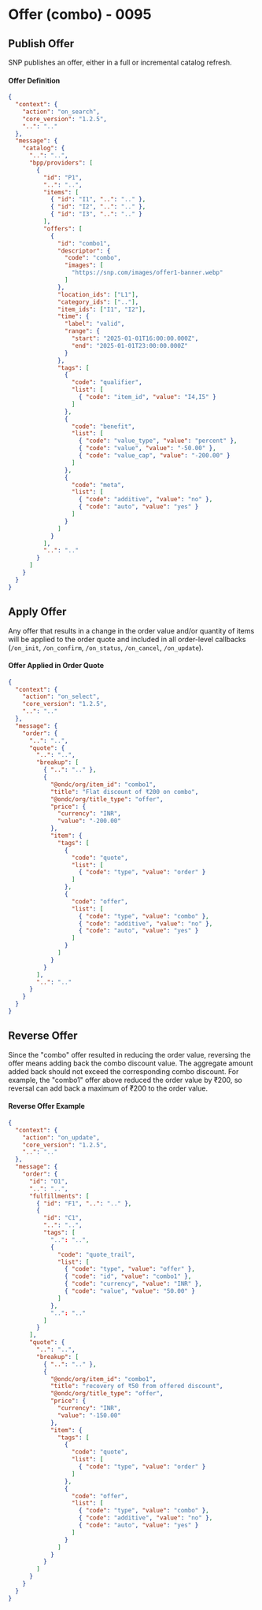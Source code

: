 # Offer (combo) - 0095

## Publish Offer
SNP publishes an offer, either in a full or incremental catalog refresh.

#### Offer Definition
```json
{
  "context": {
    "action": "on_search",
    "core_version": "1.2.5",
    "..": ".."
  },
  "message": {
    "catalog": {
      "..": "..",
      "bpp/providers": [
        {
          "id": "P1",
          "..": "..",
          "items": [
            { "id": "I1", "..": ".." },
            { "id": "I2", "..": ".." },
            { "id": "I3", "..": ".." }
          ],
          "offers": [
            {
              "id": "combo1",
              "descriptor": {
                "code": "combo",
                "images": [
                  "https://snp.com/images/offer1-banner.webp"
                ]
              },
              "location_ids": ["L1"],
              "category_ids": [".."],
              "item_ids": ["I1", "I2"],
              "time": {
                "label": "valid",
                "range": {
                  "start": "2025-01-01T16:00:00.000Z",
                  "end": "2025-01-01T23:00:00.000Z"
                }
              },
              "tags": [
                {
                  "code": "qualifier",
                  "list": [
                    { "code": "item_id", "value": "I4,I5" }
                  ]
                },
                {
                  "code": "benefit",
                  "list": [
                    { "code": "value_type", "value": "percent" },
                    { "code": "value", "value": "-50.00" },
                    { "code": "value_cap", "value": "-200.00" }
                  ]
                },
                {
                  "code": "meta",
                  "list": [
                    { "code": "additive", "value": "no" },
                    { "code": "auto", "value": "yes" }
                  ]
                }
              ]
            }
          ],
          "..": ".."
        }
      ]
    }
  }
}
```

## Apply Offer
Any offer that results in a change in the order value and/or quantity of items will be applied to the order quote and included in all order-level callbacks (`/on_init`, `/on_confirm`, `/on_status`, `/on_cancel`, `/on_update`).

#### Offer Applied in Order Quote
```json
{
  "context": {
    "action": "on_select",
    "core_version": "1.2.5",
    "..": ".."
  },
  "message": {
    "order": {
      "..": "..",
      "quote": {
        "..": "..",
        "breakup": [
          { "..": ".." },
          {
            "@ondc/org/item_id": "combo1",
            "title": "Flat discount of ₹200 on combo",
            "@ondc/org/title_type": "offer",
            "price": {
              "currency": "INR",
              "value": "-200.00"
            },
            "item": {
              "tags": [
                {
                  "code": "quote",
                  "list": [
                    { "code": "type", "value": "order" }
                  ]
                },
                {
                  "code": "offer",
                  "list": [
                    { "code": "type", "value": "combo" },
                    { "code": "additive", "value": "no" },
                    { "code": "auto", "value": "yes" }
                  ]
                }
              ]
            }
          }
        ],
        "..": ".."
      }
    }
  }
}
```

## Reverse Offer
Since the "combo" offer resulted in reducing the order value, reversing the offer means adding back the combo discount value. The aggregate amount added back should not exceed the corresponding combo discount. For example, the "combo1" offer above reduced the order value by ₹200, so reversal can add back a maximum of ₹200 to the order value.

#### Reverse Offer Example
```json
{
  "context": {
    "action": "on_update",
    "core_version": "1.2.5",
    "..": ".."
  },
  "message": {
    "order": {
      "id": "O1",
      "..": "..",
      "fulfillments": [
        { "id": "F1", "..": ".." },
        {
          "id": "C1",
          "..": "..",
          "tags": [
            "..": "..",
            {
              "code": "quote_trail",
              "list": [
                { "code": "type", "value": "offer" },
                { "code": "id", "value": "combo1" },
                { "code": "currency", "value": "INR" },
                { "code": "value", "value": "50.00" }
              ]
            },
            "..": ".."
          ]
        }
      ],
      "quote": {
        "..": "..",
        "breakup": [
          { "..": ".." },
          {
            "@ondc/org/item_id": "combo1",
            "title": "recovery of ₹50 from offered discount",
            "@ondc/org/title_type": "offer",
            "price": {
              "currency": "INR",
              "value": "-150.00"
            },
            "item": {
              "tags": [
                {
                  "code": "quote",
                  "list": [
                    { "code": "type", "value": "order" }
                  ]
                },
                {
                  "code": "offer",
                  "list": [
                    { "code": "type", "value": "combo" },
                    { "code": "additive", "value": "no" },
                    { "code": "auto", "value": "yes" }
                  ]
                }
              ]
            }
          }
        ]
      }
    }
  }
}
```